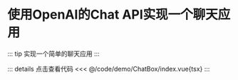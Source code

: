 # 使用OpenAI的Chat API实现一个聊天应用

::: tip
实现一个简单的聊天应用
:::
<script setup>
import ChatBox from '../code/demo/ChatBox/index.vue'
</script>
<ChatBox />


::: details 点击查看代码
<<< @/code/demo/ChatBox/index.vue{tsx}
:::
